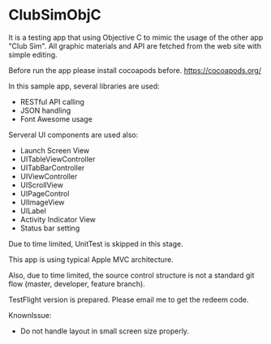 # ClubSimObjC

It is a testing app that using Objective C to mimic the usage of the other app "Club Sim".
All graphic materials and API are fetched from the web site with simple editing.

Before run the app please install cocoapods before.
https://cocoapods.org/

In this sample app, several libraries are used:
- RESTful API calling
- JSON handling
- Font Awesome usage

Serveral UI components are used also:
- Launch Screen View
- UITableViewController
- UITabBarController
- UIViewController
- UIScrollView
- UIPageControl
- UIImageView
- UILabel
- Activity Indicator View
- Status bar setting

Due to time limited, UnitTest is skipped in this stage.

This app is using typical Apple MVC architecture.

Also, due to time limited, the source control structure is not a standard git flow (master, developer, feature branch).

TestFlight version is prepared. Please email me to get the redeem code.

KnownIssue:
- Do not handle layout in small screen size properly.
